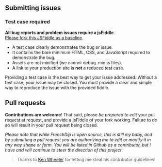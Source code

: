 ## Submitting issues

### Test case required

**All bug reports and problem issues require a jsFiddle**.   
[Please fork this JSFiddle as a baseline](https://jsfiddle.net/NoahRodenbeek/m0fr5jsm/).

+ A test case clearly demonstrates the bug or issue.
+ It contains the bare minimum HTML, CSS, and JavaScript required to demonstrate the bug.
+ Assets are not minified (we cannot debug .min.js files).
+ A link to your production site is **not** a reduced test case.

Providing a test case is the best way to get your issue addressed. Without a test case; your issue may be closed.
You must provide a clear and simple way to reproduce the issue with the provided fiddle.

## Pull requests

**Contributions are welcome**! That said, please *be prepared to edit* your pull request at request, and provide a jsFiddle of your fork working. Failure to do so will result in your pull request being closed.

*Please note that while FrenchDip is open source, this is still my baby, and by submitting a pull request you are authorizing me to edit or modify it in any way shape or form. You will be listed in Github as a contributor, but I have and will continue to steer the direction of this project.*

> Thanks to [Ken Wheeler](http://kenwheeler.github.io/) for letting me steal his contributor guidelines!